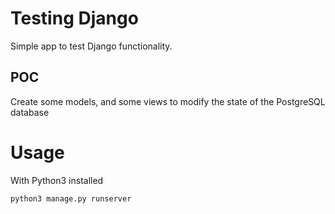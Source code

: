 # Testing Django

Simple app to test Django functionality.

## POC

Create some models, and some views to modify the state of the PostgreSQL database

# Usage

With Python3 installed

```
python3 manage.py runserver
```